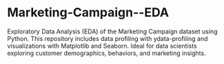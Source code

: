# Marketing-Campaign--EDA
Exploratory Data Analysis (EDA) of the Marketing Campaign dataset using Python. This repository includes data profiling with ydata-profiling and visualizations with Matplotlib and Seaborn. Ideal for data scientists exploring customer demographics, behaviors, and marketing insights.
